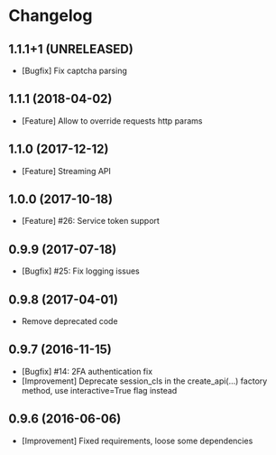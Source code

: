 Changelog
=========

1.1.1+1 (UNRELEASED)
--------------------
* [Bugfix] Fix captcha parsing

1.1.1 (2018-04-02)
------------------
* [Feature] Allow to override requests http params

1.1.0 (2017-12-12)
------------------
* [Feature] Streaming API

1.0.0 (2017-10-18)
------------------
* [Feature] #26: Service token support

0.9.9 (2017-07-18)
------------------
* [Bugfix] #25: Fix logging issues

0.9.8 (2017-04-01)
------------------
* Remove deprecated code

0.9.7 (2016-11-15)
------------------
* [Bugfix] #14: 2FA authentication fix
* [Improvement] Deprecate session_cls in the create_api(...) factory method, use interactive=True flag instead

0.9.6 (2016-06-06)
------------------
* [Improvement] Fixed requirements, loose some dependencies

